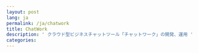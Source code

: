 ```yaml
---
layout: post
lang: ja
permalink: /ja/chatwork
title: ChatWork
description: ' クラウド型ビジネスチャットツール「チャットワーク」の開発、運用 '
categories: 
---
```

